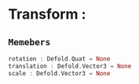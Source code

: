 
# Transform : 
## ```Memebers```    
```rust
rotation : Defold.Quat = None  
translation : Defold.Vector3 = None  
scale : Defold.Vector3 = None  
```


